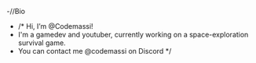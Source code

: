 -//Bio

- /* Hi, I’m @Codemassi!
- I'm a gamedev and youtuber, currently working on a space-exploration survival game.
- You can contact me @codemassi on Discord */
